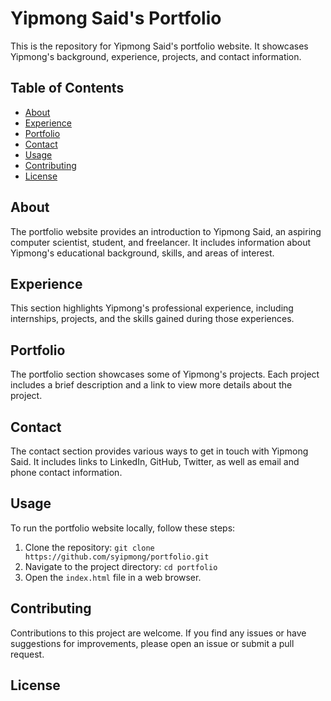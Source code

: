 # Yipmong Said's Portfolio

This is the repository for Yipmong Said's portfolio website. It showcases Yipmong's background, experience, projects, and contact information.

## Table of Contents

- [About](#about)
- [Experience](#experience)
- [Portfolio](#portfolio)
- [Contact](#contact)
- [Usage](#usage)
- [Contributing](#contributing)
- [License](#license)

## About

The portfolio website provides an introduction to Yipmong Said, an aspiring computer scientist, student, and freelancer. It includes information about Yipmong's educational background, skills, and areas of interest.

## Experience

This section highlights Yipmong's professional experience, including internships, projects, and the skills gained during those experiences.

## Portfolio

The portfolio section showcases some of Yipmong's projects. Each project includes a brief description and a link to view more details about the project.

## Contact

The contact section provides various ways to get in touch with Yipmong Said. It includes links to LinkedIn, GitHub, Twitter, as well as email and phone contact information.

## Usage

To run the portfolio website locally, follow these steps:

1. Clone the repository: `git clone https://github.com/syipmong/portfolio.git`
2. Navigate to the project directory: `cd portfolio`
3. Open the `index.html` file in a web browser.

## Contributing

Contributions to this project are welcome. If you find any issues or have suggestions for improvements, please open an issue or submit a pull request.

## License

